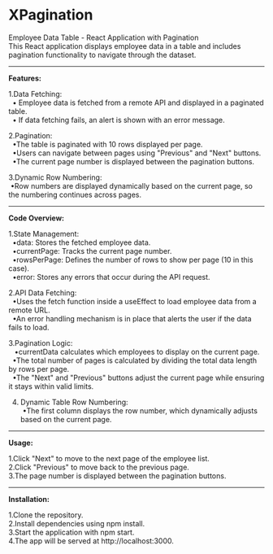 # XPagination <br> 
Employee Data Table - React Application with Pagination<br />
This React application displays employee data in a table and includes pagination functionality to navigate through the dataset.
<hr>
<b>Features:</b><br />

1.Data Fetching:<br />
&nbsp;&nbsp;• Employee data is fetched from a remote API and displayed in a paginated table.<br />
&nbsp;&nbsp;• If data fetching fails, an alert is shown with an error message.<br />
    
2.Pagination:<br />
&nbsp;&nbsp;•The table is paginated with 10 rows displayed per page.<br />
&nbsp;&nbsp;•Users can navigate between pages using "Previous" and "Next" buttons.<br />
&nbsp;&nbsp;•The current page number is displayed between the pagination buttons.<br />

3.Dynamic Row Numbering:<br />
&nbsp;•Row numbers are displayed dynamically based on the current page, so the 
numbering continues across pages.<br />
<hr>
<b>Code Overview:</b><br />

1.State Management:<br />
&nbsp;&nbsp;•data: Stores the fetched employee data.<br />
&nbsp;&nbsp;•currentPage: Tracks the current page number.<br />
&nbsp;&nbsp;•rowsPerPage: Defines the number of rows to show per page (10 in this case).<br />
&nbsp;&nbsp;•error: Stores any errors that occur during the API request.<br />

2.API Data Fetching:<br />
&nbsp;&nbsp;•Uses the fetch function inside a useEffect to load employee data from a remote URL.<br />
&nbsp;&nbsp;•An error handling mechanism is in place that alerts the user if the data fails to load.<br />

3.Pagination Logic:<br />
&nbsp;&nbsp;&nbsp;•currentData calculates which employees to display on the current page.<br />
&nbsp;&nbsp;•The total number of pages is calculated by dividing the total data length by rows per page.<br />
&nbsp;&nbsp;•The "Next" and "Previous" buttons adjust the current page while ensuring it stays within valid limits.<br />

4. Dynamic Table Row Numbering:<br />
&nbsp;•The first column displays the row number, which dynamically adjusts based on the current page.<br />
<hr>

<b>Usage:</b><br />

1.Click "Next" to move to the next page of the employee list.<br />
2.Click "Previous" to move back to the previous page.<br />
3.The page number is displayed between the pagination buttons.<br />
<hr>

<b>Installation:</b><br />

1.Clone the repository.<br />
2.Install dependencies using npm install.<br />
3.Start the application with npm start.<br />
4.The app will be served at http://localhost:3000.<br />
